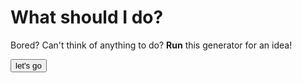# What should I do?
Bored?
Can't think of anything to do?
**Run** this generator for an idea!

<html>

<button onclick="myTask()">let's go</button>

<script>
  
function myTask() {
const fs = require('fs') 
  
fs.readFile('whattodo.txt', (err, data) => { 
    if (err) throw err; 
  
    console.log(data.toString()); 
}) 
}
</script>
    
</html>
  
